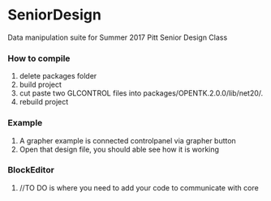 # SeniorDesign
Data manipulation suite for Summer 2017 Pitt Senior Design Class

### How to compile
1) delete packages folder
2) build project
3) cut paste two GLCONTROL files into packages/OPENTK.2.0.0/lib/net20/.
4) rebuild project

### Example
1) A grapher example is connected controlpanel via grapher button
2) Open that design file, you should able see how it is working

### BlockEditor
1) //TO DO is where you need to add your code to communicate with core